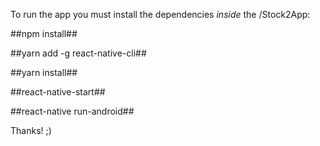 To run the app you must install the dependencies *inside* the /Stock2App:

##npm install##

##yarn add -g react-native-cli##

##yarn install##

##react-native-start##

##react-native run-android##

Thanks! ;)

